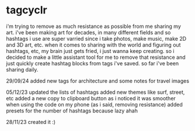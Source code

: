 # tagcyclr

i'm trying to remove as much resistance as possible from me sharing my art. i've been making art for decades, in many different fields and so hashtags i use are super varried since i take photos, make music, make 2D and 3D art, etc. when it comes to sharing with the world and figuring out hashtags, etc, my brain just gets fried, i just wanna keep creating. so i decided to make a little assistant tool for me to remove that resistance and just quickly create hashtag blocks from tags i've saved. so far i've been sharing daily.

29/09/24
added new tags for architecture and some notes for travel images

05/12/23
updated the lists of hashtags
added new themes like surf, street, etc
added a new copy to clipboard button as i noticed it was smoother when using the code on my phone (as i said, removing resistance)
added presets for the number of hashtags because lazy ahah

28/11/23
created it :)
